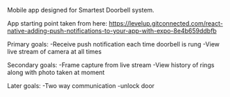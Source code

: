Mobile app designed for Smartest Doorbell system. 

App starting point taken from here: 
	https://levelup.gitconnected.com/react-native-adding-push-notifications-to-your-app-with-expo-8e4b659ddbfb

Primary goals:
	-Receive push notification each time doorbell is rung
	-View live stream of camera at all times
	
	
Secondary goals:
	-Frame capture from live stream
	-View history of rings along with photo taken at moment

Later goals:
	-Two way communication
	-unlock door
